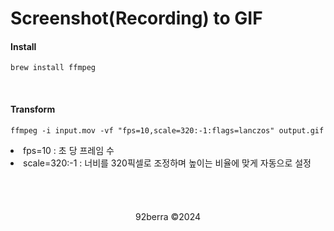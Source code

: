 # Screenshot(Recording) to GIF
 
#### Install

```
brew install ffmpeg
```

<br/>

#### Transform

```
ffmpeg -i input.mov -vf "fps=10,scale=320:-1:flags=lanczos" output.gif
```

<li>fps=10 : 초 당 프레임 수</li>
<li>scale=320:-1 : 너비를 320픽셀로 조정하며 높이는 비율에 맞게 자동으로 설정</li>

<br/>
<br/>
<br/>
<br/>

<div align='center'>
92berra ©2024
</div>